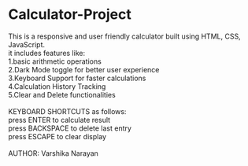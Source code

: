 # Calculator-Project
This is a responsive and user friendly calculator built using HTML, CSS, JavaScript.
<br>
it includes features like:
<br>
1.basic arithmetic operations
<br>
2.Dark Mode toggle for better user experience
<br>
3.Keyboard Support for faster calculations
<br>
4.Calculation History Tracking
<br>
5.Clear and Delete functionalities
<br>
<br>
KEYBOARD SHORTCUTS as follows:
<br>
press ENTER to calculate result
<br>
press BACKSPACE to delete last entry
<br>
press ESCAPE to clear display
<br>
<br>
AUTHOR: Varshika Narayan

